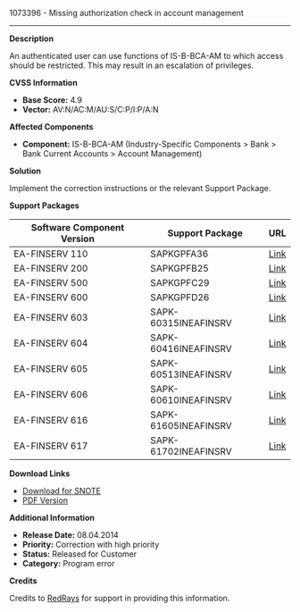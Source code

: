 1073396 - Missing authorization check in account management

---

**Description**

An authenticated user can use functions of IS-B-BCA-AM to which access should be restricted. This may result in an escalation of privileges.

**CVSS Information**

- **Base Score:** 4.9
- **Vector:** AV:N/AC:M/AU:S/C:P/I:P/A:N

**Affected Components**

- **Component:** IS-B-BCA-AM (Industry-Specific Components > Bank > Bank Current Accounts > Account Management)

**Solution**

Implement the correction instructions or the relevant Support Package.

**Support Packages**

| Software Component Version | Support Package          | URL                                                                                      |
|----------------------------|--------------------------|------------------------------------------------------------------------------------------|
| EA-FINSERV 110             | SAPKGPFA36               | [Link](https://me.sap.com/supportpackage/SAPKGPFA36)                                   |
| EA-FINSERV 200             | SAPKGPFB25               | [Link](https://me.sap.com/supportpackage/SAPKGPFB25)                                   |
| EA-FINSERV 500             | SAPKGPFC29               | [Link](https://me.sap.com/supportpackage/SAPKGPFC29)                                   |
| EA-FINSERV 600             | SAPKGPFD26               | [Link](https://me.sap.com/supportpackage/SAPKGPFD26)                                   |
| EA-FINSERV 603             | SAPK-60315INEAFINSRV     | [Link](https://me.sap.com/supportpackage/SAPK-60315INEAFINSRV)                         |
| EA-FINSERV 604             | SAPK-60416INEAFINSRV     | [Link](https://me.sap.com/supportpackage/SAPK-60416INEAFINSRV)                         |
| EA-FINSERV 605             | SAPK-60513INEAFINSRV     | [Link](https://me.sap.com/supportpackage/SAPK-60513INEAFINSRV)                         |
| EA-FINSERV 606             | SAPK-60610INEAFINSRV     | [Link](https://me.sap.com/supportpackage/SAPK-60610INEAFINSRV)                         |
| EA-FINSERV 616             | SAPK-61605INEAFINSRV     | [Link](https://me.sap.com/supportpackage/SAPK-61605INEAFINSRV)                         |
| EA-FINSERV 617             | SAPK-61702INEAFINSRV     | [Link](https://me.sap.com/supportpackage/SAPK-61702INEAFINSRV)                         |

**Download Links**

- [Download for SNOTE](https://notesdownloads.sap.com/note/0040000006358982017)
- [PDF Version](https://userapps.support.sap.com/sap/support/sfm/notes/print/0001073396?language=en-US&token=EFBE7FF62ADBC30887820553309C055E)

**Additional Information**

- **Release Date:** 08.04.2014
- **Priority:** Correction with high priority
- **Status:** Released for Customer
- **Category:** Program error

**Credits**

Credits to [RedRays](https://redrays.io) for support in providing this information.